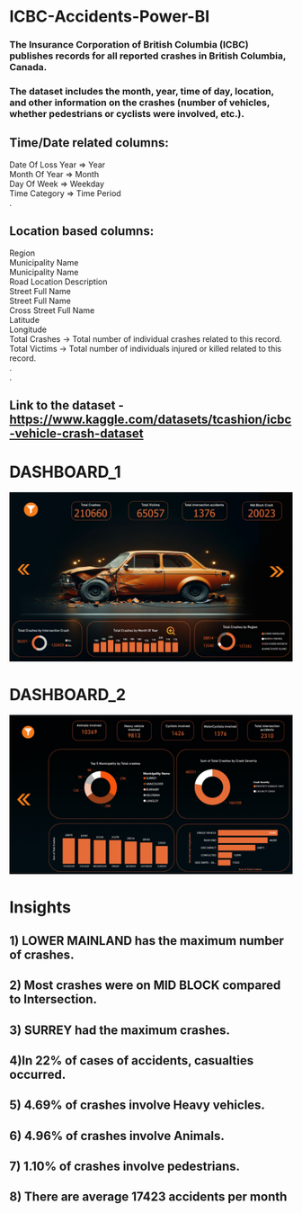 # ICBC-Accidents-Power-BI

### The Insurance Corporation of British Columbia (ICBC) publishes records for all reported crashes in British Columbia, Canada. <br>
### The dataset includes the month, year, time of day, location, and other information on the crashes (number of vehicles, whether pedestrians or cyclists were involved, etc.). <br>

## Time/Date related columns:

Date Of Loss Year => Year<br>
Month Of Year => Month<br>
Day Of Week => Weekday<br>
Time Category => Time Period <br>
.<br>

## Location based columns:

Region <br>
Municipality Name <br>
Municipality Name <br>
Road Location Description <br>
Street Full Name <br>
Street Full Name <br>
Cross Street Full Name <br>
Latitude <br>
Longitude <br>
Total Crashes -> Total number of individual crashes related to this record. <br>
Total Victims -> Total number of individuals injured or killed related to this record. <br>
.<br>
.<br>
## Link to the dataset - https://www.kaggle.com/datasets/tcashion/icbc-vehicle-crash-dataset <br>

# DASHBOARD_1
![dash1](dash1.png)

# DASHBOARD_2
![dash2](dsh2.png)

# Insights
## 1) LOWER MAINLAND has the maximum number of crashes.<br>
## 2) Most crashes were on MID BLOCK compared to Intersection.
## 3) SURREY had the maximum crashes.
## 4)In 22% of cases of accidents, casualties occurred.
## 5) 4.69% of crashes involve Heavy vehicles.
## 6) 4.96% of crashes involve Animals.
## 7) 1.10% of crashes involve pedestrians.
## 8) There are average 17423 accidents per month






